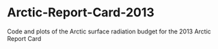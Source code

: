 Arctic-Report-Card-2013
=======================

Code and plots of the Arctic surface radiation budget for the 2013 Arctic Report Card
